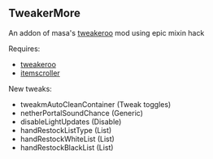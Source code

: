 ## TweakerMore

An addon of masa's [tweakeroo](https://github.com/maruohon/tweakeroo) mod using epic mixin hack

Requires:

- [tweakeroo](https://github.com/maruohon/tweakeroo)
- [itemscroller](https://github.com/maruohon/itemscroller)

New tweaks:

- tweakmAutoCleanContainer (Tweak toggles)
- netherPortalSoundChance (Generic)
- disableLightUpdates (Disable)
- handRestockListType (List)
- handRestockWhiteList (List)
- handRestockBlackList (List)
